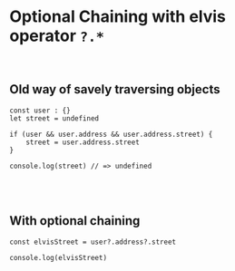 # Optional Chaining with elvis operator `?.*`

<br>

## Old way of savely traversing objects

```tsx {all|4}
const user : {}
let street = undefined

if (user && user.address && user.address.street) {
    street = user.address.street
}

console.log(street) // => undefined
```

<br>
<br>

## With optional chaining

```tsx {0|all|1}
const elvisStreet = user?.address?.street

console.log(elvisStreet)
```
